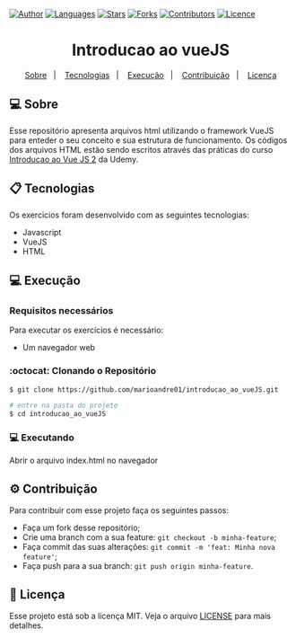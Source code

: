 [![Author](https://img.shields.io/badge/author-marioandre01-3771a1?style=flat-square)](https://github.com/marioandre01)
[![Languages](https://img.shields.io/github/languages/count/marioandre01/introducao_ao_vueJS?color=%233771a1&style=flat-square)](#)
[![Stars](https://img.shields.io/github/stars/marioandre01/introducao_ao_vueJS?color=3771a1&style=flat-square)](https://github.com/marioandre01/introducao_ao_vueJS/stargazers)
[![Forks](https://img.shields.io/github/forks/marioandre01/introducao_ao_vueJS?color=%233771a1&style=flat-square)](https://github.com/marioandre01/introducao_ao_vueJS/network/members)
[![Contributors](https://img.shields.io/github/contributors/marioandre01/introducao_ao_vueJS?color=3771a1&style=flat-square)](https://github.com/marioandre01/introducao_ao_vueJS/graphs/contributors)
[![Licence](https://img.shields.io/github/license/marioandre01/introducao_ao_vueJS?color=%233771a1&style=flat-square)](https://github.com/marioandre01/introducao_ao_vueJS/blob/master/LICENCE.md)


<h1 align="center">
    Introducao ao vueJS
</h1>

<p align="center"> 
  <a href="#-projeto">Sobre</a>&nbsp;&nbsp;&nbsp;|&nbsp;&nbsp;&nbsp;
  <a href="#-tecnologias">Tecnologias</a>&nbsp;&nbsp;&nbsp;|&nbsp;&nbsp;&nbsp;
  <a href="#bulb-funcionamento-da-aplicação">Execução</a>&nbsp;&nbsp;&nbsp;|&nbsp;&nbsp;&nbsp;
  <a href="#gear-contribuição">Contribuição</a>&nbsp;&nbsp;&nbsp;|&nbsp;&nbsp;&nbsp;
  <a href="#memo-licença">Licença</a>
</p>

## 💻 Sobre

Esse repositório apresenta arquivos html utilizando o framework VueJS para enteder o seu conceito e sua estrutura de funcionamento. Os códigos dos arquivos HTML estão sendo escritos através das práticas  do curso [Introducao ao Vue JS 2](https://www.udemy.com/course/introducao-ao-vue-js-2/) da Udemy. 
  

## 📋 Tecnologias

Os exercicios foram desenvolvido com as seguintes tecnologias:

- Javascript
- VueJS
- HTML

## 💻 Execução

### Requisitos necessários

Para executar os exercícios é necessário:
- Um navegador web

### :octocat: Clonando o Repositório

```bash
$ git clone https://github.com/marioandre01/introducao_ao_vueJS.git

# entre na pasta do projeto
$ cd introducao_ao_vueJS
```
### 💻 Executando

Abrir o arquivo index.html no navegador

## :gear: Contribuição

Para contribuir com esse projeto faça os seguintes passos:

- Faça um fork desse repositório;
- Crie uma branch com a sua feature: `git checkout -b minha-feature`;
- Faça commit das suas alterações: `git commit -m 'feat: Minha nova feature'`;
- Faça push para a sua branch: `git push origin minha-feature`.

## :memo: Licença

Esse projeto está sob a licença MIT. Veja o arquivo [LICENSE](./LICENSE.md) para mais detalhes.




